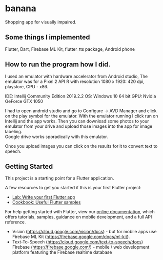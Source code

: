 # banana
Shopping app for visually impaired.  
## Some things I implemented
Flutter, Dart, Firebase ML Kit, flutter_tts package, Android phone

## How to run the program how I did. 
I used an emulator with hardware accelerator from Android studio, 
The emulator was for a Pixel 2 API R  with resolution 1080 x 1920: 420 dpi, playstore, CPU - x86.  

IDE: Intellij Community Edition  2019.2.2
OS: Windows 10 64 bit
GPU: Nvidia GeForce GTX 1050

I had to open android studio and go to Configure -> AVD Manager and click on the play symbol for the emulator. 
With the emulator running I click run on Intellij and the app works.  Then you can download some photos to your emulator from your drive and upload those images into the app for image labeling.  
Google drive works sporadically with this emulator.  

Once you upload images you can click on the results for it to convert text to speech.  


## Getting Started

This project is a starting point for a Flutter application.

A few resources to get you started if this is your first Flutter project:

- [Lab: Write your first Flutter app](https://flutter.dev/docs/get-started/codelab)
- [Cookbook: Useful Flutter samples](https://flutter.dev/docs/cookbook)

For help getting started with Flutter, view our
[online documentation](https://flutter.dev/docs), which offers tutorials,
samples, guidance on mobile development, and a full API reference.

- Vision (https://cloud.google.com/vision/docs) - but for mobile apps use Firebase ML Kit (https://firebase.google.com/docs/ml-kit).
- Text-To-Speech (https://cloud.google.com/text-to-speech/docs)
Firebase (https://firebase.google.com/) - mobile / web development platform featuring the Firebase realtime database
